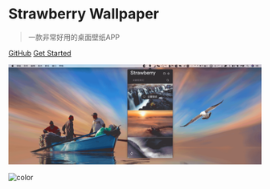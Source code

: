 # Strawberry Wallpaper

> 一款非常好用的桌面壁纸APP

[GitHub](https://github.com/aitexiaoy/Strawberry-Wallpaper)
[Get Started](#quick-start)

![](./img/bk.png)

![color](#f0f0f0)